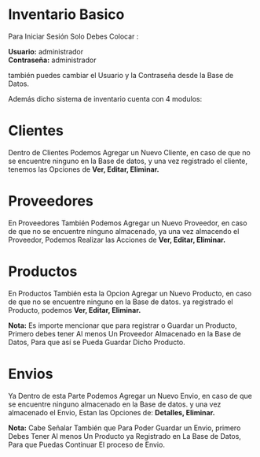# Inventario Basico
Para Iniciar Sesión Solo Debes Colocar : 

<b>Usuario:</b> administrador                                                                                                            
<b>Contraseña:</b> administrador


también puedes cambiar el Usuario y la Contraseña desde la Base de Datos.

Además dicho sistema de inventario cuenta con 4 modulos: 

# Clientes
Dentro de Clientes Podemos Agregar un Nuevo Cliente, en caso de que no se encuentre ninguno en la Base de datos, 
y una vez registrado el cliente,  tenemos las Opciones de <b>Ver, Editar, Eliminar.</b>

# Proveedores
En Proveedores También Podemos Agregar un Nuevo Proveedor, en caso de que no se encuentre ninguno almacenado, 
ya una vez almacendo el Proveedor,  Podemos Realizar las Acciones de <b>Ver, Editar, Eliminar.</b>

# Productos
En Productos También esta la Opcion Agregar un Nuevo Producto, en caso de que no se encuentre ninguno en la Base de datos. 
ya registrado el Producto,   podemos <b>Ver, Editar, Eliminar.</b>

<b>Nota:</b> Es importe mencionar que para registrar o Guardar un Producto, Primero debes tener Al menos Un Proveedor Almacenado en la Base de Datos, Para que así se Pueda Guardar Dicho Producto.


# Envios
Ya Dentro de esta Parte Podemos Agregar un Nuevo Envio, en caso de que se encuentre ninguno almacenado en la Base de datos. 
y una vez almacenado el Envio, Estan las Opciones de:  <b>Detalles, Eliminar.</b>

<b>Nota:</b> Cabe Señalar También que Para Poder Guardar un Envio, primero Debes Tener Al menos Un Producto ya Registrado en La Base de Datos, Para que Puedas Continuar El proceso de Envio.
